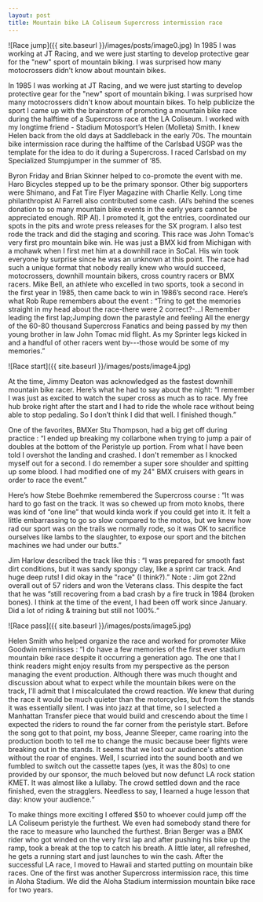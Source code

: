 ```yaml
---
layout: post
title: Mountain bike LA Coliseum Supercross intermission race
---
```


![Race jump]({{ site.baseurl }}/images/posts/image0.jpg)
In 1985 I was working at JT Racing, and we were just starting to develop protective gear for the "new" sport of mountain biking. I was surprised how many motocrossers didn't know about mountain bikes.

In 1985 I was working at JT Racing, and we were just starting to develop protective gear for the "new" sport of mountain biking. I was surprised how many motocrossers didn't know about mountain bikes. To help publicize the sport I came up with the brainstorm of promoting a mountain bike race during the halftime of a Supercross race at the LA Coliseum. I worked with my longtime friend - Stadium Motosport’s Helen (Molleta) Smith. I knew Helen back from the old days at Saddleback in the early 70s.  The mountain bike intermission race during the halftime of the Carlsbad USGP was the template for the idea to do it during a Supercross. I raced Carlsbad on my Specialized Stumpjumper in the summer of ‘85.

Byron Friday and Brian Skinner helped to co-promote the event with me. Haro Bicycles stepped up to be the primary sponsor. Other big supporters were Shimano, and Fat Tire Flyer Magazine with Charlie Kelly. Long time philanthropist Al Farrell also contributed some cash. (Al’s behind the scenes donation to so many mountain bike events in the early years cannot be appreciated enough. RIP Al).  I promoted it, got the entries, coordinated our spots in the pits and wrote press releases for the SX program. I also test rode the track and did the staging and scoring.  This race was John Tomac‘s very first pro mountain bike win. He was just a BMX kid from Michigan with a mohawk when I first met him at a downhill race in SoCal. His win took everyone by surprise since he was an unknown at this point. The race had such a unique format that nobody really knew who would succeed, motocrossers, downhill mountain bikers, cross country racers or BMX racers.  Mike Bell, an athlete who excelled in two sports, took a second in the first year in 1985, then came back to win in 1986’s second race. Here’s what Rob Rupe remembers about the event : “Tring to get the memories straight in my head about the race-there were 2 correct?-...I Remember leading the first lap;Jumping down the parastyle and feeling All the energy of the 60-80 thousand Supercross Fanatics and being passed by my then young brother in law John Tomac mid flight. As my Sprinter legs kicked in and a handful of other racers went by---those would be some of my memories.”

![Race start]({{ site.baseurl }}/images/posts/image4.jpg)

At the time, Jimmy Deaton was acknowledged as the fastest downhill mountain bike racer. Here’s what he had to say about the night: “I remember I was just as excited to watch the super cross as much as to race. My free hub broke right after the start and I had to ride the whole race without being able to stop pedaling. So I don’t think I did that well. I finished though.”

One of the favorites, BMXer Stu Thompson, had a big get off during practice : “I ended up breaking my collarbone when trying to jump a pair of doubles at the bottom of the Peristyle up portion. From what I have been told I overshot the landing and crashed. I don't remember as I knocked myself out for a second. I do remember a super sore shoulder and spitting up some blood. I had modified one of my 24" BMX cruisers with gears in order to race the event.”

Here’s how Stebe Boehmke remembered the Supercross course : “It was hard to go fast on the track. It was so chewed up from moto knobs, there was kind of “one line” that would kinda work if you could get into it. It felt a little embarrassing to go so slow compared to the motos, but we knew how rad our sport was on the trails we normally rode, so it was OK to sacrifice ourselves like lambs to the slaughter, to expose our sport and the bitchen machines we had under our butts.”

Jim Harlow described the track like this : “I was prepared for smooth fast dirt conditions, but it was sandy spongy clay, like a sprint car track. And huge deep ruts! I did okay in the "race" (I think?).” Note : Jim got 22nd overall out of 57 riders and won the Veterans class. This despite the fact that he was “still recovering from a bad crash by a fire truck in 1984 (broken bones). I think at the time of the event, I had been off work since January. Did a lot of riding & training but still not 100%.“

![Race pass]({{ site.baseurl }}/images/posts/image5.jpg)

Helen Smith who helped organize the race and worked for promoter Mike Goodwin reminisses : “I do have a few memories of the first ever stadium mountain bike race despite it occurring a generation ago. The one that I think readers might enjoy results from my perspective as the person managing the event production. Although there was much thought and discussion about what to expect while the mountain bikes were on the track, I'll admit that I miscalculated the crowd reaction. We knew that during the race it would be much quieter than the motorcycles, but from the stands it was essentially silent. I was into jazz at that time, so I selected a Manhattan Transfer piece that would build and crescendo about the time I expected the riders to round the far corner from the peristyle start. Before the song got to that point, my boss, Jeanne Sleeper, came roaring into the production booth to tell me to change the music because beer fights were breaking out in the stands. It seems that we lost our audience's attention without the roar of engines. Well, I scurried into the sound booth and we fumbled to switch out the cassette tapes (yes, it was the 80s) to one provided by our sponsor, the much beloved but now defunct LA rock station KMET.  It was almost like a lullaby. The crowd settled down and the race finished, even the stragglers. Needless to say, I learned a huge lesson that day: know your audience.“

 To make things more exciting I offered $50 to whoever could jump off the LA Coliseum peristyle the furthest. We even had somebody stand there for the race to measure who launched the furthest. Brian Berger was a BMX rider who got winded on the very first lap and after pushing his bike up the ramp, took a break at the top to catch his breath. A little later, all refreshed, he gets a running start and just launches to win the cash.
After the successful LA race, I moved to Hawaii and started putting on mountain bike races. One of the first was another Supercross intermission race, this time in Aloha Stadium. We did the Aloha Stadium intermission mountain bike race for two years. 




